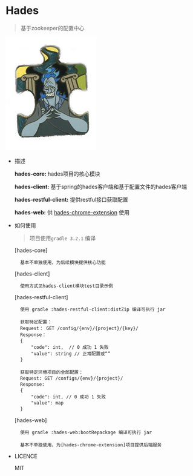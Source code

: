 Hades
====
> 基于zookeeper的配置中心

![](https://raw.githubusercontent.com/zcfrank1st/hades/master/logo/hades.png)
    

* 描述

    **hades-core:** hades项目的核心模块

    **hades-client:** 基于spring的hades客户端和基于配置文件的hades客户端
    
    **hades-restful-client:** 提供restful接口获取配置

    **hades-web:** 供 [hades-chrome-extension](https://github.com/zcfrank1st/hades-chrome-extension) 使用

* 如何使用
    > 项目使用`gradle 3.2.1` 编译
    
    [hades-core]
    
        基本不单独使用，为后续模块提供核心功能
    
    [hades-client]
    
        使用方式见hades-client模块test目录示例
    
    [hades-restful-client]
    
        使用 gradle :hades-restful-client:distZip 编译可执行 jar
    
        获取特定配置：
        Request： GET /config/{env}/{project}/{key}/
        Response： 
        {
            "code": int,  // 0 成功 1 失败
            "value": string // 正常配置或““
        }
        
        获取特定环境项目的全部配置：
        Request: GET /configs/{env}/{project}/
        Response:
        {
            "code": int, // 0 成功 1 失败
            "value": map
        }
        
    [hades-web]
    
        使用 gradle :hades-web:bootRepackage 编译可执行 jar
    
        基本不单独使用，为[hades-chrome-extension]项目提供后端服务
        
        
    
* LICENCE

    MIT

